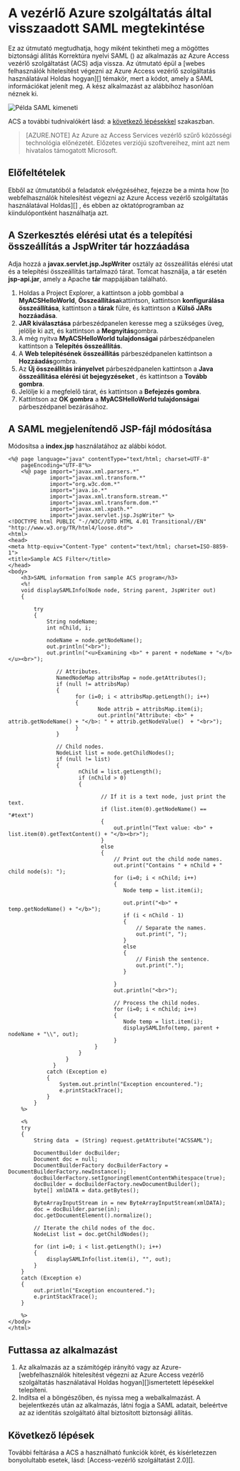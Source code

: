 <properties
    pageTitle="A vezérlő szolgáltatást (Java) által visszaadott SAML megtekintése"
    description="Megtudhatja, hogy miként tekintheti meg a vezérlő szolgáltatást az Azure is Java-alkalmazások által visszaadott SAML."
    services="active-directory" 
    documentationCenter="java"
    authors="rmcmurray"
    manager="wpickett"
    editor="" />

<tags
    ms.service="active-directory"
    ms.workload="identity"
    ms.tgt_pltfrm="na"
    ms.devlang="Java"
    ms.topic="article"
    ms.date="08/11/2016" 
    ms.author="robmcm" />

# <a name="how-to-view-saml-returned-by-the-azure-access-control-service"></a>A vezérlő Azure szolgáltatás által visszaadott SAML megtekintése

Ez az útmutató megtudhatja, hogy miként tekintheti meg a mögöttes biztonsági állítás Korrektúra nyelvi SAML () az alkalmazás az Azure Access vezérlő szolgáltatást (ACS) adja vissza. Az útmutató épül a [webes felhasználók hitelesítést végezni az Azure Access vezérlő szolgáltatás használatával Holdas hogyan][] témakör, mert a kódot, amely a SAML információkat jelenít meg. A kész alkalmazást az alábbihoz hasonlóan néznek ki.

![Példa SAML kimeneti][saml_output]

ACS a további tudnivalókért lásd: a [következő lépésekkel](#next_steps) szakaszban.

> [AZURE.NOTE]
> Az Azure az Access Services vezérlő szűrő közösségi technológia előnézetét. Előzetes verziójú szoftvereihez, mint azt nem hivatalos támogatott Microsoft.

## <a name="prerequisites"></a>Előfeltételek

Ebből az útmutatóból a feladatok elvégzéséhez, fejezze be a minta how [to webfelhasználók hitelesítést végezni az Azure Access vezérlő szolgáltatás használatával Holdas][] , és ebben az oktatóprogramban az kiindulópontként használhatja azt.

## <a name="add-the-jspwriter-library-to-your-build-path-and-deployment-assembly"></a>A Szerkesztés elérési utat és a telepítési összeállítás a JspWriter tár hozzáadása

Adja hozzá a **javax.servlet.jsp.JspWriter** osztály az összeállítás elérési utat és a telepítési összeállítás tartalmazó tárat. Tomcat használja, a tár esetén **jsp-api.jar**, amely a Apache **tár** mappájában található.

1. Holdas a Project Explorer, a kattintson a jobb gombbal a **MyACSHelloWorld**, **Összeállítása**kattintson, kattintson **konfigurálása összeállítása**, kattintson a **tárak** fülre, és kattintson a **Külső JARs hozzáadása**.
2. **JAR kiválasztása** párbeszédpanelen keresse meg a szükséges üveg, jelölje ki azt, és kattintson a **Megnyitás**gombra.
3. A még nyitva **MyACSHelloWorld tulajdonságai** párbeszédpanelen kattintson a **Telepítés összeállítás**.
4. A **Web telepítésének összeállítás** párbeszédpanelen kattintson a **Hozzáadás**gombra.
5. Az **Új összeállítás irányelvet** párbeszédpanelen kattintson a **Java összeállítása elérési út bejegyzéseket** , és kattintson a **Tovább gombra**.
6. Jelölje ki a megfelelő tárat, és kattintson a **Befejezés gombra**.
7. Kattintson az **OK gombra** a **MyACSHelloWorld tulajdonságai** párbeszédpanel bezárásához.

## <a name="modify-the-jsp-file-to-display-saml"></a>A SAML megjelenítendő JSP-fájl módosítása

Módosítsa a **index.jsp** használatához az alábbi kódot.

    <%@ page language="java" contentType="text/html; charset=UTF-8"
        pageEncoding="UTF-8"%>
        <%@ page import="javax.xml.parsers.*"
                 import="javax.xml.transform.*"
                 import="org.w3c.dom.*"
                 import="java.io.*"
                 import="javax.xml.transform.stream.*"
                 import="javax.xml.transform.dom.*"
                 import="javax.xml.xpath.*"
                 import="javax.servlet.jsp.JspWriter" %>
    <!DOCTYPE html PUBLIC "-//W3C//DTD HTML 4.01 Transitional//EN" "http://www.w3.org/TR/html4/loose.dtd">
    <html>
    <head>
    <meta http-equiv="Content-Type" content="text/html; charset=ISO-8859-1">
    <title>Sample ACS Filter</title>
    </head>
    <body>
        <h3>SAML information from sample ACS program</h3>
        <%!
        void displaySAMLInfo(Node node, String parent, JspWriter out)
        {
        
            try
            {
                String nodeName;
                int nChild, i;
                
                nodeName = node.getNodeName();
                out.println("<br>");
                out.println("<u>Examining <b>" + parent + nodeName + "</b></u><br>");
                   
                   // Attributes.
                   NamedNodeMap attribsMap = node.getAttributes();
                   if (null != attribsMap)
                   {
                         for (i=0; i < attribsMap.getLength(); i++)
                         {
                                Node attrib = attribsMap.item(i);
                                out.println("Attribute: <b>" + attrib.getNodeName() + "</b>: " + attrib.getNodeValue()  + "<br>");
                         }
                   }
                   
                   // Child nodes.
                   NodeList list = node.getChildNodes();
                   if (null != list)
                   {
                          nChild = list.getLength();
                          if (nChild > 0)
                          {                    
    
                                 // If it is a text node, just print the text.
                                 if (list.item(0).getNodeName() == "#text")
                                 {
                                     out.println("Text value: <b>" + list.item(0).getTextContent() + "</b><br>");
                                 }
                                 else
                                 {
                                     // Print out the child node names.
                                     out.print("Contains " + nChild + " child node(s): ");   
                                     for (i=0; i < nChild; i++)
                                     {
                                        Node temp = list.item(i);
                                        
                                        out.print("<b>" + temp.getNodeName() + "</b>");
                                        if (i < nChild - 1)
                                        {
                                            // Separate the names.
                                            out.print(", ");
                                        }
                                        else
                                        {
                                            // Finish the sentence.
                                            out.print(".");
                                        }
                                            
                                     }
                                     out.println("<br>");
                                     
                                     // Process the child nodes.
                                     for (i=0; i < nChild; i++)
                                     {
                                        Node temp = list.item(i);
                                        displaySAMLInfo(temp, parent + nodeName + "\\", out);
                                     }
                               }
                          }
                      }
                  }
                catch (Exception e)
                {
                    System.out.println("Exception encountered.");
                    e.printStackTrace();            
                }
            }
        %>
    
        <%
        try 
        {
            String data  = (String) request.getAttribute("ACSSAML");
            
            DocumentBuilder docBuilder;
            Document doc = null;
            DocumentBuilderFactory docBuilderFactory = DocumentBuilderFactory.newInstance();
            docBuilderFactory.setIgnoringElementContentWhitespace(true);
            docBuilder = docBuilderFactory.newDocumentBuilder();
            byte[] xmlDATA = data.getBytes();
            
            ByteArrayInputStream in = new ByteArrayInputStream(xmlDATA); 
            doc = docBuilder.parse(in);
            doc.getDocumentElement().normalize();
            
            // Iterate the child nodes of the doc.
            NodeList list = doc.getChildNodes();
    
            for (int i=0; i < list.getLength(); i++)
            {
                displaySAMLInfo(list.item(i), "", out);
            }
        }
        catch (Exception e) 
        {
            out.println("Exception encountered.");
            e.printStackTrace();
        }
        
        %>
    </body>
    </html>

## <a name="run-the-application"></a>Futtassa az alkalmazást

1. Az alkalmazás az a számítógép irányító vagy az Azure- [webfelhasználók hitelesítést végezni az Azure Access vezérlő szolgáltatás használatával Holdas hogyan][]ismertetett lépésekkel telepíteni.
2. Indítsa el a böngészőben, és nyissa meg a webalkalmazást. A bejelentkezés után az alkalmazás, látni fogja a SAML adatait, beleértve az az identitás szolgáltató által biztosított biztonsági állítás.

## <a name="next-steps"></a>Következő lépések

További feltárása a ACS a használható funkciók körét, és kísérletezzen bonyolultabb esetek, lásd: [Access-vezérlő szolgáltatást 2.0][].

[Prerequisites]: #pre
[Modify the JSP file to display SAML]: #modify_jsp
[Add the JspWriter library to your build path and deployment assembly]: #add_library
[Run the application]: #run_application
[Next steps]: #next_steps
[Access 2.0-s szolgáltatás]: http://go.microsoft.com/fwlink/?LinkID=212360
[Hogyan kívánja hitelesíteni a webes felhasználók Holdas használata az Access Azure vezérlő szolgáltatással]: ../active-directory-java-authenticate-users-access-control-eclipse
[saml_output]: ./media/active-directory-java-view-saml-returned-by-access-control/SAML_Output.png
 